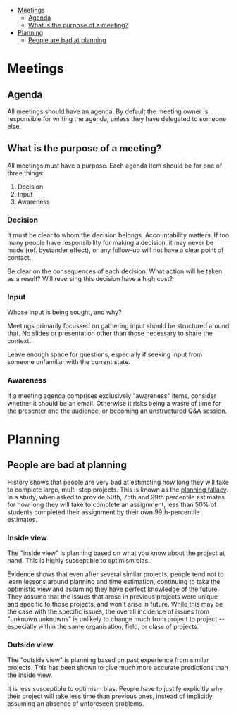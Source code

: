 - [Meetings](#meetings)
  - [Agenda](#agenda)
  - [What is the purpose of a meeting?](#what-is-the-purpose-of-a-meeting)
- [Planning](#planning)
  - [People are bad at planning](#people-are-bad-at-planning)

# Meetings

## Agenda
All meetings should have an agenda. By default the meeting owner is responsible for writing the agenda, unless they have delegated to someone else.

## What is the purpose of a meeting?
All meetings must have a purpose. Each agenda item should be for one of three things:

1. Decision
2. Input
3. Awareness

### Decision
It must be clear to whom the decision belongs. Accountability matters. If too many people have responsibility for making a decision, it may never be made (ref. bystander effect), or any follow-up will not have a clear point of contact.

Be clear on the consequences of each decision. What action will be taken as a result? Will reversing this decision have a high cost?

### Input
Whose input is being sought, and why? 

Meetings primarily focussed on gathering input should be structured around that. No slides or presentation other than those necessary to share the context. 

Leave enough space for questions, especially if seeking input from someone unfamiliar with the current state.

### Awareness
If a meeting agenda comprises exclusively "awareness" items, consider whether it should be an email. Otherwise it risks being a waste of time for the presenter and the audience, or becoming an unstructured Q&A session.

# Planning

## People are bad at planning
History shows that people are very bad at estimating how long they will take to complete large, multi-step projects. This is known as the [planning fallacy](https://en.wikipedia.org/wiki/Planning_fallacy). In a study, when asked to provide 50th, 75th and 99th percentile estimates for how long they will take to complete an assignment, less than 50% of students completed their assignment by their own 99th-percentile estimates.

### Inside view
The "inside view" is planning based on what you know about the project at hand. This is highly susceptible to optimism bias.

Evidence shows that even after several similar projects, people tend not to learn lessons around planning and time estimation, continuing to take the optimistic view and assuming they have perfect knowledge of the future. They assume that the issues that arose in previous projects were unique and specific to those projects, and won't arise in future. While this may be the case with the specific issues, the overall incidence of issues from "unknown unknowns" is unlikely to change much from project to project -- especially within the same organisation, field, or class of projects.

### Outside view
The "outside view" is planning based on past experience from similar projects. This has been shown to give much more accurate predictions than the inside view.

It is less susceptible to optimism bias. People have to justify explicitly why their project will take less time than previous ones, instead of implicitly assuming an absence of unforeseen problems.
